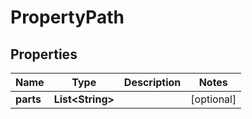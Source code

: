 # PropertyPath

## Properties
Name | Type | Description | Notes
------------ | ------------- | ------------- | -------------
**parts** | **List&lt;String&gt;** |  |  [optional]
